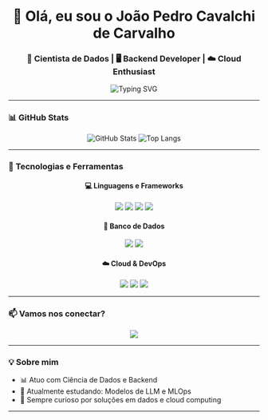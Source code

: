 <h1 align="center">👋 Olá, eu sou o João Pedro Cavalchi de Carvalho</h1>
<h3 align="center">🧠 Cientista de Dados | 🖥️ Backend Developer | ☁️ Cloud Enthusiast</h3>

<p align="center">
  <img src="https://readme-typing-svg.herokuapp.com?font=Fira+Code&duration=3000&pause=1000&center=true&vCenter=true&multiline=true&width=600&lines=Bem-vindo(a)+ao+meu+GitHub!;Welcome+to+my+GitHub!;Ciência+de+Dados+%7C+Machine+Learning+%7C+Cloud" alt="Typing SVG" />
</p>

---

### 📊 GitHub Stats
<p align="center">
  <img src="https://github-readme-stats.vercel.app/api?username=cavalchi&show_icons=true&theme=onedark" alt="GitHub Stats"/>
  <img src="https://github-readme-stats.vercel.app/api/top-langs/?username=cavalchi&layout=compact&theme=onedark" alt="Top Langs"/>
</p>

---

### 🧪 Tecnologias e Ferramentas

<div align="center">
  
#### 💻 Linguagens e Frameworks
  <img src="https://img.shields.io/badge/Python-FFD43B?style=for-the-badge&logo=python&logoColor=blue"/>
  <img src="https://img.shields.io/badge/Django-092E20?style=for-the-badge&logo=django&logoColor=green"/>
  <img src="https://img.shields.io/badge/PyTorch-%23EE4C2C.svg?style=for-the-badge&logo=PyTorch&logoColor=white"/>
  <img src="https://img.shields.io/badge/numpy-%23013243.svg?style=for-the-badge&logo=numpy&logoColor=white"/>
  
#### 🧰 Banco de Dados
  <img src="https://img.shields.io/badge/MongoDB-%234ea94b.svg?style=for-the-badge&logo=mongodb&logoColor=white"/>
  <img src="https://img.shields.io/badge/mysql-%2300f.svg?style=for-the-badge&logo=mysql&logoColor=white"/>

#### ☁️ Cloud & DevOps
  <img src="https://img.shields.io/badge/Amazon_AWS-FF9900?style=for-the-badge&logo=amazonaws&logoColor=white"/>
  <img src="https://img.shields.io/badge/microsoft%20azure-0089D6?style=for-the-badge&logo=microsoft-azure&logoColor=white"/>
  <img src="https://img.shields.io/badge/Linux-FCC624?style=for-the-badge&logo=linux&logoColor=black"/>

</div>

---

### 📫 Vamos nos conectar?

<p align="center">
  <a href="https://www.linkedin.com/in/cavalchi/" target="_blank">
    <img src="https://img.shields.io/badge/-LinkedIn-%230077B5?style=for-the-badge&logo=linkedin&logoColor=white" />
  </a>
</p>

---

### 💡 Sobre mim

- 📊 Atuo com Ciência de Dados e Backend
- 🌱 Atualmente estudando: Modelos de LLM e MLOps
- 🚀 Sempre curioso por soluções em dados e cloud computing

---

